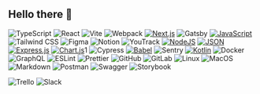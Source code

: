 ## Hello there 👋

![TypeScript](https://img.shields.io/badge/TypeScript-007ACC?style=flat-square&logo=typescript&logoColor=white)
![React](https://img.shields.io/badge/React-20232A?style=flat-square&logo=react&logoColor=61DAFB)
![Vite](https://img.shields.io/badge/Vite-646CFF?style=flat-square&logo=vite&logoColor=white)
![Webpack](https://img.shields.io/badge/Webpack-8DD6F9?style=flat-square&logo=webpack&logoColor=black)
[![Next.js](https://img.shields.io/badge/Next.js-black?logo=next.js&logoColor=white)](#)
![Gatsby](https://img.shields.io/badge/Gatsby-663399?style=flat-square&logo=gatsby&logoColor=white)
[![JavaScript](https://img.shields.io/badge/JavaScript-F7DF1E?logo=javascript&logoColor=000)](#)
![Tailwind CSS](https://img.shields.io/badge/Tailwind_CSS-06B6D4?style=flat-square&logo=tailwind-css&logoColor=white)
![Figma](https://img.shields.io/badge/Figma-F24E1E?style=flat-square&logo=figma&logoColor=white)
![Notion](https://img.shields.io/badge/Notion-000000?style=flat-square&logo=notion&logoColor=white)
![YouTrack](https://img.shields.io/badge/YouTrack-000000?style=flat-square&logo=jetbrains&logoColor=white)
[![NodeJS](https://img.shields.io/badge/Node.js-6DA55F?logo=node.js&logoColor=white)](#)
[![JSON](https://img.shields.io/badge/JSON-000?logo=json&logoColor=fff)](#)
[![Express.js](https://img.shields.io/badge/Express.js-%23404d59.svg?logo=express&logoColor=%2361DAFB)](#)
[![Chart.js](https://img.shields.io/badge/Chart.js-FF6384?logo=chartdotjs&logoColor=fff)](#)1
![Cypress](https://img.shields.io/badge/Cypress-17202C?style=flat-square&logo=cypress&logoColor=white)
[![Babel](https://img.shields.io/badge/Babel-F9DC3E?logo=babel&logoColor=000)](#)
![Sentry](https://img.shields.io/badge/Sentry-362D59?style=flat-square&logo=sentry&logoColor=white)
[![Kotlin](https://img.shields.io/badge/Kotlin-%237F52FF.svg?logo=kotlin&logoColor=white)](#)
![Docker](https://img.shields.io/badge/Docker-2496ED?style=flat-square&logo=docker&logoColor=white)
![GraphQL](https://img.shields.io/badge/GraphQL-E10098?style=flat-square&logo=graphql&logoColor=white)
![ESLint](https://img.shields.io/badge/ESLint-4B32C3?style=flat-square&logo=eslint&logoColor=white)
![Prettier](https://img.shields.io/badge/Prettier-F7B93E?style=flat-square&logo=prettier&logoColor=black)
![GitHub](https://img.shields.io/badge/GitHub-181717?style=flat-square&logo=github&logoColor=white)
![GitLab](https://img.shields.io/badge/GitLab-FC6D26?style=flat-square&logo=gitlab&logoColor=white)
![Linux](https://img.shields.io/badge/Linux-FCC624?style=flat-square&logo=linux&logoColor=black)
![MacOS](https://img.shields.io/badge/MacOS-000000?style=flat-square&logo=apple&logoColor=white)
![Markdown](https://img.shields.io/badge/Markdown-000000?style=flat-square&logo=markdown&logoColor=white)
![Postman](https://img.shields.io/badge/Postman-FF6C37?style=flat-square&logo=postman&logoColor=white)
![Swagger](https://img.shields.io/badge/Swagger-85EA2D?style=flat-square&logo=swagger&logoColor=black)
![Storybook](https://img.shields.io/badge/Storybook-FF4785?style=flat-square&logo=storybook&logoColor=white)

![Trello](https://img.shields.io/badge/Trello-0052CC?style=flat-square&logo=trello&logoColor=white)
![Slack](https://img.shields.io/badge/Slack-4A154B?style=flat-square&logo=slack&logoColor=white)

